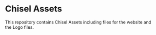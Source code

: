 # Chisel Assets

This repository contains Chisel Assets including files for the website and the Logo files.
